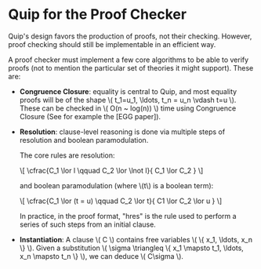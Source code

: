 # Quip for the Proof Checker

Quip's design favors the production of proofs, not their checking. However,
proof checking should still be implementable in an efficient way.

A proof checker must implement a few core algorithms to be able to verify proofs
(not to mention the particular set of theories it might support).
These are:

- **Congruence Closure**:
  equality is central to Quip, and most equality proofs
  will be of the shape \\( t_1=u_1, \ldots, t_n = u_n \vdash t=u \\).
  These can be checked in \\( O(n ~ log(n)) \\) time using Congruence Closure
  (See for example the [EGG paper]).

- **Resolution**: 
  clause-level reasoning is done via multiple steps of resolution and
  boolean paramodulation.

  The core rules are resolution:

  \\[
    \cfrac{C_1 \lor l  \qquad         C_2 \lor \lnot l}{ C_1 \lor C_2 }
  \\]

  and boolean paramodulation (where \\(t\\) is a boolean term):

  \\[
    \cfrac{C_1 \lor (t = u)  \qquad         C_2 \lor t}{ C1 \lor C_2 \lor u }
  \\]

  In practice, in the proof format, "hres" is the rule used to perform
  a series of such steps from an initial clause.

- **Instantiation**:
  A clause \\( C \\) contains free variables \\( \\{ x_1, \ldots, x_n \\} \\).
  Given a substitution \\( \sigma \triangleq \\{ x_1 \mapsto t_1, \ldots, x_n \mapsto t_n \\} \\), we
  can deduce \\( C\sigma \\).




[EGG]: https://arxiv.org/abs/2004.03082
